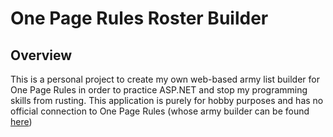 # One Page Rules Roster Builder

## Overview
This is a personal project to create my own web-based army list builder for One Page Rules in order to practice ASP.NET and stop my programming skills from rusting. 
This application is purely for hobby purposes and has no official connection to One Page Rules (whose army builder can be found [here](https://army-forge.onepagerules.com/))
